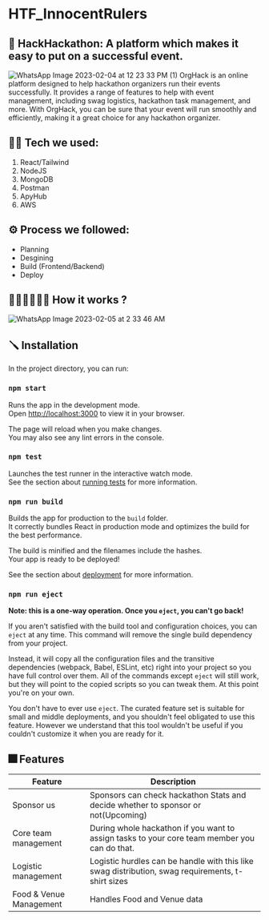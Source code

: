 # HTF_InnocentRulers
## 🌟 HackHackathon: A platform which makes it easy to put on a successful event.
![WhatsApp Image 2023-02-04 at 12 23 33 PM (1)](https://user-images.githubusercontent.com/40575397/216754284-be4beb19-a4ea-42a3-b076-6822d6a13e34.jpeg)
OrgHack is an online platform designed to help hackathon organizers run their events successfully. It provides a range of features to help with event management, including swag logistics, hackathon task management, and more. With OrgHack, you can be sure that your event will run smoothly and efficiently, making it a great choice for any hackathon organizer.

## 🧑‍💻 Tech we used:
1. React/Tailwind
2. NodeJS
3. MongoDB
4. Postman
5. ApyHub
6. AWS

## ⚙️ Process we followed:
- Planning
- Desgining
- Build (Frontend/Backend) 
- Deploy

## 🏃‍♂️🚶🏽🧍‍♂️ How it works ?

![WhatsApp Image 2023-02-05 at 2 33 46 AM](https://user-images.githubusercontent.com/72187440/216789741-b107fcfe-648a-4190-a1fe-825b390bb021.jpeg)


## 🪛 Installation
In the project directory, you can run:

### `npm start`

Runs the app in the development mode.\
Open [http://localhost:3000](http://localhost:3000) to view it in your browser.

The page will reload when you make changes.\
You may also see any lint errors in the console.

### `npm test`

Launches the test runner in the interactive watch mode.\
See the section about [running tests](https://facebook.github.io/create-react-app/docs/running-tests) for more information.

### `npm run build`

Builds the app for production to the `build` folder.\
It correctly bundles React in production mode and optimizes the build for the best performance.

The build is minified and the filenames include the hashes.\
Your app is ready to be deployed!

See the section about [deployment](https://facebook.github.io/create-react-app/docs/deployment) for more information.

### `npm run eject`

**Note: this is a one-way operation. Once you `eject`, you can't go back!**

If you aren't satisfied with the build tool and configuration choices, you can `eject` at any time. This command will remove the single build dependency from your project.

Instead, it will copy all the configuration files and the transitive dependencies (webpack, Babel, ESLint, etc) right into your project so you have full control over them. All of the commands except `eject` will still work, but they will point to the copied scripts so you can tweak them. At this point you're on your own.

You don't have to ever use `eject`. The curated feature set is suitable for small and middle deployments, and you shouldn't feel obligated to use this feature. However we understand that this tool wouldn't be useful if you couldn't customize it when you are ready for it.

## 🎆 Features

| Feature | Description |
| ----------- | ----------- |
| Sponsor us | Sponsors can check hackathon Stats and decide whether to sponsor or not(Upcoming) |
| Core team management | During whole hackathon if you want to assign tasks to your core team member you can do that. |
| Logistic management | Logistic hurdles can be handle with this like swag distribution, swag requirements, t-shirt sizes |
| Food & Venue Management | Handles Food and Venue data |

